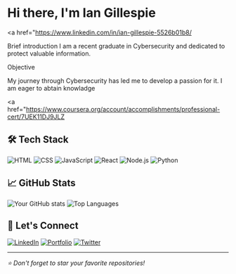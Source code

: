 # Hi there, I'm Ian Gillespie 
<a href="https://www.linkedin.com/in/ian-gillespie-5526b01b8/


Brief introduction
I am a recent graduate in Cybersecurity and dedicated to protect valuable information.


Objective


My journey through Cybersecurity has led me to develop a passion for it. I am eager to abtain knowladge  



<a href="https://www.coursera.org/account/accomplishments/professional-cert/7UEK11DJ9JLZ



## 🛠️ Tech Stack

![HTML](https://img.shields.io/badge/-HTML5-E34F26?logo=html5&logoColor=fff)
![CSS](https://img.shields.io/badge/-CSS3-1572B6?logo=css3)
![JavaScript](https://img.shields.io/badge/-JavaScript-F7DF1E?logo=javascript&logoColor=000)
![React](https://img.shields.io/badge/-React-61DAFB?logo=react)
![Node.js](https://img.shields.io/badge/-Node.js-339933?logo=node.js&logoColor=fff)
![Python](https://img.shields.io/badge/-Python-3776AB?logo=python&logoColor=fff)
<!-- Add or remove based on your stack -->

## 📈 GitHub Stats

![Your GitHub stats](https://github-readme-stats.vercel.app/api?username=YOUR_USERNAME&show_icons=true&theme=github_dark)
![Top Languages](https://github-readme-stats.vercel.app/api/top-langs/?username=YOUR_USERNAME&layout=compact&theme=github_dark)

## 🔗 Let's Connect

[![LinkedIn](https://img.shields.io/badge/-LinkedIn-0077B5?logo=linkedin&logoColor=white)](https://linkedin.com/in/YOUR_PROFILE)
[![Portfolio](https://img.shields.io/badge/-Portfolio-000?logo=vercel&logoColor=white)](https://yourportfolio.com)
[![Twitter](https://img.shields.io/badge/-Twitter-1DA1F2?logo=twitter&logoColor=white)](https://twitter.com/YOUR_HANDLE)

---

_⭐️ Don't forget to star your favorite repositories!_

